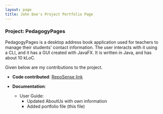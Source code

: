 ```yaml
---
layout: page
title: John Doe's Project Portfolio Page
---
```


### Project: PedagogyPages

PedagogyPages is a desktop address book
application used for teachers to manage their students' contact information.
The user interacts with it using a CLI, and it has a GUI created with JavaFX.
It is written in Java, and has about 10 kLoC.

Given below are my contributions to the project.

* **Code contributed**: [RepoSense link]()

* **Documentation**:
  * User Guide:
    * Updated AboutUs with own information
    * Added portfolio file (this file)
